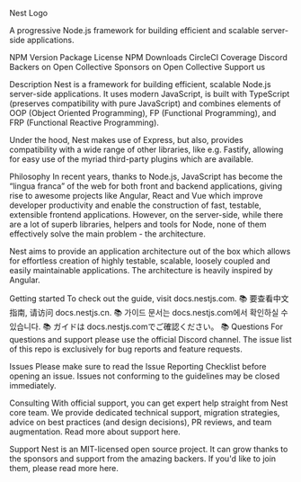 Nest Logo

A progressive Node.js framework for building efficient and scalable server-side applications.

NPM Version Package License NPM Downloads CircleCI Coverage Discord Backers on Open Collective Sponsors on Open Collective  Support us 

Description
Nest is a framework for building efficient, scalable Node.js server-side applications. It uses modern JavaScript, is built with TypeScript (preserves compatibility with pure JavaScript) and combines elements of OOP (Object Oriented Programming), FP (Functional Programming), and FRP (Functional Reactive Programming).

Under the hood, Nest makes use of Express, but also, provides compatibility with a wide range of other libraries, like e.g. Fastify, allowing for easy use of the myriad third-party plugins which are available.

Philosophy
In recent years, thanks to Node.js, JavaScript has become the “lingua franca” of the web for both front and backend applications, giving rise to awesome projects like Angular, React and Vue which improve developer productivity and enable the construction of fast, testable, extensible frontend applications. However, on the server-side, while there are a lot of superb libraries, helpers and tools for Node, none of them effectively solve the main problem - the architecture.

Nest aims to provide an application architecture out of the box which allows for effortless creation of highly testable, scalable, loosely coupled and easily maintainable applications. The architecture is heavily inspired by Angular.

Getting started
To check out the guide, visit docs.nestjs.com. 📚
要查看中文 指南, 请访问 docs.nestjs.cn. 📚
가이드 문서는 docs.nestjs.com에서 확인하실 수 있습니다. 📚
ガイドは docs.nestjs.comでご確認ください。 📚
Questions
For questions and support please use the official Discord channel. The issue list of this repo is exclusively for bug reports and feature requests.

Issues
Please make sure to read the Issue Reporting Checklist before opening an issue. Issues not conforming to the guidelines may be closed immediately.

Consulting
With official support, you can get expert help straight from Nest core team. We provide dedicated technical support, migration strategies, advice on best practices (and design decisions), PR reviews, and team augmentation. Read more about support here.

Support
Nest is an MIT-licensed open source project. It can grow thanks to the sponsors and support from the amazing backers. If you'd like to join them, please read more here.